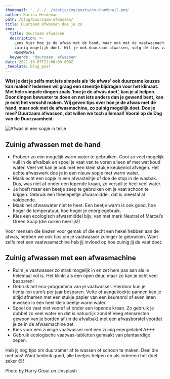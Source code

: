 ```yaml
---
thumbnail: '../../../static/img/posts/no-thumbnail.png'
author: Karina Heideman
path: /blog/Duurzaam-afwassen/
title: Duurzaam afwassen doe je zo
seo:
  title: Duurzaam afwassen
  description: >-
    Lees hier hoe je de afwas met de hand, maar ook met de vaatwasmachine, zo
    zuinig mogelijk doet. Wil je ook duurzaam afwassen, volg de tips van
    HomeWorks
  keywords: 'duurzaam, afwassen'
date: 2021-10-07T22:00:00.000Z
_template: blog_post
---
```




**Wist je dat je zelfs met iets simpels als ‘de afwas’ ook duurzame keuzes kan maken? Iedereen wil graag een steentje bijdragen voor het klimaat. Met hele simpele dingen zoals ‘hoe je de afwas doet’, kan je al helpen. Door dingen bewuster te doen en net iets anders dan je gewend bent, kan je echt het verschil maken. Wij geven tips over hoe je de afwas met de hand, maar ook met de afwasmachine, zo zuinig mogelijk doet. Doe je mee? Duurzaam afwassen, dat willen we toch allemaal! Vooral op de Dag van de Duurzaamheid.**

![Afwas in een sopje in teilje](/harry-grout-n-b4wcnr4jc-unsplash-duurzaam-afwassen.jpg "duurzaam afwassen")

## Zuinig afwassen met de hand

* Probeer zo min mogelijk warm water te gebruiken. Gooi zo veel mogelijk vuil in de afvalbak en spoel je vaat van te voren alleen af met wat koud water. Veel vet kan je ook met een klein stukje keukenrol afvegen. Het echte afwaswerk doe je in een nieuw sopje met warm water.
* Maak echt een sopje in een afwasteiltje of doe de stop in de wasbak. Dus, was niet af onder een lopende kraan, zo verspil je heel veel water.
* Je hoeft maar een beetje zeep te gebruiken om je vaat schoon te krijgen. Gebruik een theelepeltje afwasmiddel, dat is meestal al voldoende.
* Maak het afwaswater niet te heet. Een beetje warm is ook goed, hoe hoger de temperatuur, hoe hoger je energiegebruik.
* Kies een ecologisch afwasmiddel bijv. van met merk Neutral of Marcel’s Green Soap (die ruiken heerlijk!)

Voor mensen die kiezen voor gemak of die echt een hekel hebben aan de afwas, hebben we ook tips om je vaatwasser zuiniger te gebruiken. Want zelfs met een vaatwasmachine heb jij invloed op hoe zuinig jij de vaat doet.

## Zuinig afwassen met een afwasmachine

* Ruim je vaatwasser zo strak mogelijk in en zet hem pas aan als ie helemaal vol is. Het klinkt als een open deur, maar zo kan je echt veel besparen!
* Gebruik het eco-programma van je vaatwasser. Hierdoor kun je tientallen euro’s per jaar besparen. Vette of aangekoekte pannen kan je altijd afnemen met een stukje papier van een keurenrol of even laten inweken in een heel klein beetje warm water.
* Spoel de vaat niet vooraf af onder een lopende kraan. Zo gebruik je dubbel zo veel water en dat is natuurlijk zonde! Veeg etensresten gewoon van je borden af (in de afvalbak) met een afwasborstel voordat je ze in de afwasmachine zet.
* Kies voor een zuinige vaatwasser met een zuinig energielabel A+++
* Gebruik ecologische vaatwas-tabletten gemaakt van plantaardige zepen.

Heb jij nog tips om duurzamer af te wassen of schoon te maken. Deel die met ons! Want bedenk goed, alle beetjes helpen en als iedereen het doet zeker 😊!

Photo by Harry Grout on Unsplash
